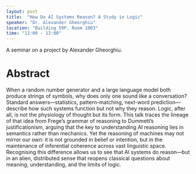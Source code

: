 ```yaml
---
layout: post
title:  "How Do AI Systems Reason? A Study in Logic"
speaker: "Dr. Alexander Gheorghiu"
location: "Building 59P, Room 1003"
time: "12:00 - 13:00"
---
```


A seminar on a project by Alexander Gheorghiu.

# Abstract
When a random number generator and a large language model both produce strings of symbols, why does only one sound like a conversation? Standard answers—statistics, pattern-matching, next-word prediction—describe how such systems function but not why they reason. Logic, after all, is not the physiology of thought but its form. This talk traces the lineage of that idea from Frege’s grammar of reasoning to Dummett’s justificationism, arguing that the key to understanding AI reasoning lies in semantics rather than mechanics. Yet the reasoning of machines may not mirror our own: it is not grounded in belief or intention, but in the maintenance of inferential coherence across vast linguistic space. Recognising this difference allows us to see that AI systems do reason—but in an alien, distributed sense that reopens classical questions about meaning, understanding, and the limits of logic.
